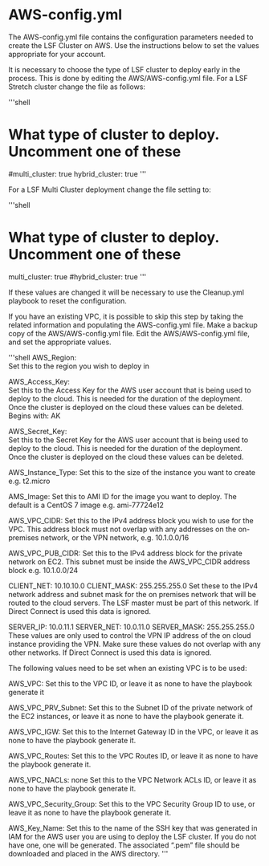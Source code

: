 # AWS-config.yml

The AWS-config.yml file contains the configuration parameters needed to create the LSF Cluster on AWS.  Use the instructions below to set the values appropriate for your account.

It is necessary to choose the type of LSF cluster to deploy early in the process.  This is done by editing the AWS/AWS-config.yml file.  For a LSF Stretch cluster change the file as follows:

'''shell
# What type of cluster to deploy.  Uncomment one of these
#multi_cluster: true
hybrid_cluster: true
'''

For a LSF Multi Cluster deployment change the file setting to:

'''shell
# What type of cluster to deploy.  Uncomment one of these
multi_cluster: true
#hybrid_cluster: true
'''

If these values are changed it will be necessary to use the Cleanup.yml playbook to reset the configuration.  

If you have an existing VPC, it is possible to skip this step by taking the related information and populating the AWS-config.yml file.
Make a backup copy of the AWS/AWS-config.yml file.  Edit the AWS/AWS-config.yml file, and set the appropriate values.

'''shell
AWS_Region:   		
Set this to the region you wish to deploy in

AWS_Access_Key: 	
Set this to the Access Key for the AWS user account that is being used to deploy to the cloud.  This is needed for the duration of the deployment.  Once the cluster is deployed on the cloud these values can be deleted. Begins with: AK

AWS_Secret_Key: 	
Set this to the Secret Key for the AWS user account that is being used to deploy to the cloud.  This is needed for the duration of the deployment.  Once the cluster is deployed on the cloud these values can be deleted. 

AWS_Instance_Type: 
Set this to the size of the instance you want to create e.g. t2.micro

AMS_Image: 
Set this to AMI ID for the image you want to deploy.  The default is a CentOS 7 image e.g.  ami-77724e12

AWS_VPC_CIDR: 
Set this to the IPv4 address block you wish to use for the VPC.  This address block must not overlap with any addresses on the on-premises network, or the VPN network, e.g.  10.1.0.0/16

AWS_VPC_PUB_CIDR: 
Set this to the IPv4 address block for the private network on EC2.  This subnet must be inside the AWS_VPC_CIDR address block e.g. 10.1.0.0/24

CLIENT_NET: 10.10.10.0
CLIENT_MASK: 255.255.255.0
Set these to the IPv4 network address and subnet mask for the on premises network that will be routed to the cloud servers.  The LSF master must be part of this network.  If Direct Connect is used this data is ignored.

SERVER_IP: 10.0.11.1
SERVER_NET: 10.0.11.0
SERVER_MASK: 255.255.255.0
These values are only used to control the VPN IP address of the on cloud instance providing the VPN.  Make sure these values do not overlap with any other networks.  If Direct Connect is used this data is ignored.

The following values need to be set when an existing VPC is to be used:

AWS_VPC:
Set this to the VPC ID, or leave it as none to have the playbook generate it

AWS_VPC_PRV_Subnet:
Set this to the Subnet ID of the private network of the EC2 instances, or leave it as none to have the playbook generate it. 

AWS_VPC_IGW:
Set this to the Internet Gateway ID in the VPC, or leave it as none to have the playbook generate it. 

AWS_VPC_Routes:
Set this to the VPC Routes ID, or leave it as none to have the playbook generate it.

AWS_VPC_NACLs: none
Set this to the VPC Network ACLs ID, or leave it as none to have the playbook generate it.

AWS_VPC_Security_Group:
Set this to the VPC Security Group ID to use, or leave it as none to have the playbook generate it.

AWS_Key_Name:
Set this to the name of the SSH key that was generated in IAM for the AWS user you are using to deploy the LSF cluster.  If you do not have one, one will be generated.  The associated “.pem” file should be downloaded and placed in the AWS directory.
'''
